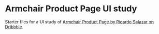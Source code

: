 # Armchair Product Page UI study

Starter files for a UI study of [Armchair Product Page by Ricardo Salazar on Dribbble](https://dribbble.com/shots/3065697-Armchair-Product-Page).

